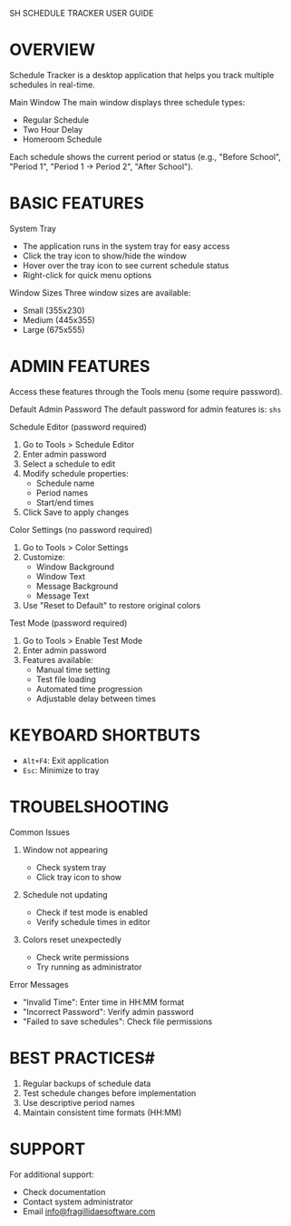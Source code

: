 SH SCHEDULE TRACKER USER GUIDE

# OVERVIEW #
Schedule Tracker is a desktop application that helps you track multiple schedules in real-time.

Main Window
The main window displays three schedule types:
- Regular Schedule
- Two Hour Delay
- Homeroom Schedule

Each schedule shows the current period or status 
(e.g., "Before School", "Period 1", "Period 1 -> Period 2", "After School").

# BASIC FEATURES #

System Tray
- The application runs in the system tray for easy access
- Click the tray icon to show/hide the window
- Hover over the tray icon to see current schedule status
- Right-click for quick menu options

Window Sizes
Three window sizes are available:
- Small (355x230)
- Medium (445x355)
- Large (675x555)

# ADMIN FEATURES #
Access these features through the Tools menu (some require password).

Default Admin Password
The default password for admin features is: `shs`

Schedule Editor (password required)
1. Go to Tools > Schedule Editor
2. Enter admin password
3. Select a schedule to edit
4. Modify schedule properties:
   - Schedule name
   - Period names
   - Start/end times
5. Click Save to apply changes

Color Settings (no password required)
1. Go to Tools > Color Settings
2. Customize:
   - Window Background
   - Window Text
   - Message Background
   - Message Text
3. Use "Reset to Default" to restore original colors

Test Mode (password required)
1. Go to Tools > Enable Test Mode
2. Enter admin password
3. Features available:
   - Manual time setting
   - Test file loading
   - Automated time progression
   - Adjustable delay between times

# KEYBOARD SHORTBUTS #
- `Alt+F4`: Exit application
- `Esc`: Minimize to tray

# TROUBELSHOOTING #

Common Issues
1. Window not appearing
   - Check system tray
   - Click tray icon to show

2. Schedule not updating
   - Check if test mode is enabled
   - Verify schedule times in editor

3. Colors reset unexpectedly
   - Check write permissions
   - Try running as administrator

Error Messages
- "Invalid Time": Enter time in HH:MM format
- "Incorrect Password": Verify admin password
- "Failed to save schedules": Check file permissions

# BEST PRACTICES#
1. Regular backups of schedule data
2. Test schedule changes before implementation
3. Use descriptive period names
4. Maintain consistent time formats (HH:MM)

# SUPPORT #
For additional support:
- Check documentation
- Contact system administrator
- Email info@fragillidaesoftware.com 
